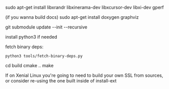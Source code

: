 sudo apt-get install libxrandr libxinerama-dev libxcursor-dev libxi-dev gperf

(if you wanna build docs)
sudo apt-get install doxygen graphviz

git submodule update --init --recursive

install python3 if needed

fetch binary deps:

```
python3 tools/fetch-binary-deps.py
```

cd build
cmake ..
make

If on Xenial Linux you're going to need to build your own SSL from sources, or consider re-using the one built inside of
install-ext
